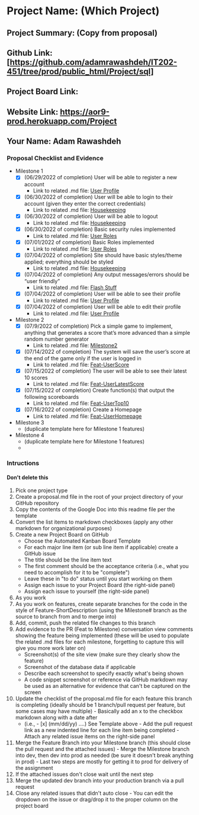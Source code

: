 # Project Name: (Which Project)
## Project Summary: (Copy from proposal)
## Github Link: [https://github.com/adamrawashdeh/IT202-451/tree/prod/public_html/Project/sql]
## Project Board Link: 
## Website Link: https://aor9-prod.herokuapp.com/Project
## Your Name: Adam Rawashdeh

<!-- Line item / Feature template (use this for each bullet point) -- DO NOT DELETE THIS SECTION


- [ ] \(mm/dd/yyyy of completion) Feature Title (from the proposal bullet point, if it's a sub-point indent it properly)
  -  Link to related .md file: [Link Name](link url)

 End Line item / Feature Template -- DO NOT DELETE THIS SECTION --> 
 
 
### Proposal Checklist and Evidence

- Milestone 1
    - [x] \(06/29/2022 of completion) User will be able to register a new account
        -  Link to related .md file: [User Profile](https://github.com/adamrawashdeh/IT202-451/pull/16) 
    - [x] \(06/30/2022 of completion) User will be able to login to their account (given they enter the correct credentials)
        -  Link to related .md file: [Housekeeping](https://github.com/adamrawashdeh/IT202-451/pull/26) 
    - [x] \(06/30/2022 of completion) User will be able to logout
        -  Link to related .md file: [Housekeeping](https://github.com/adamrawashdeh/IT202-451/pull/26)
    - [x] \(06/30/2022 of completion) Basic security rules implemented
        -  Link to related .md file: [User Roles](https://github.com/adamrawashdeh/IT202-451/pull/27) 
    - [x] \(07/01/2022 of completion) Basic Roles implemented
        -  Link to related .md file: [User Roles](https://github.com/adamrawashdeh/IT202-451/pull/27) 
    - [x] \(07/04/2022 of completion) Site should have basic styles/theme applied; everything should be styled
        -  Link to related .md file: [Housekeeping](https://github.com/adamrawashdeh/IT202-451/pull/26)
    - [x] \(07/04/2022 of completion) Any output messages/errors should be “user friendly”
        -  Link to related .md file: [Flash Stuff](https://github.com/adamrawashdeh/IT202-451/pull/15) 
    - [x] \(07/04/2022 of completion) User will be able to see their profile
        -  Link to related .md file: [User Profile](https://github.com/adamrawashdeh/IT202-451/pull/16) 
    - [x] \(07/04/2022 of completion) User will be able to edit their profile
        -  Link to related .md file: [User Profile](https://github.com/adamrawashdeh/IT202-451/pull/16)  
- Milestone 2
    - [x] \(07/9/2022 of completion) Pick a simple game to implement, anything that generates a score that’s more advanced than a simple random number generator
        -  Link to related .md file: [Milestone2](https://github.com/adamrawashdeh/IT202-451/pull/56)
    - [x] \(07/14/2022 of completion) The system will save the user’s score at the end of the game only if the user is logged in
        -  Link to related .md file: [Feat-UserScore](https://github.com/adamrawashdeh/IT202-451/pull/50)
    - [x] \(07/15/2022 of completion) The user will be able to see their latest 10 scores
        -  Link to related .md file: [Feat-UserLatestScore](https://github.com/adamrawashdeh/IT202-451/pull/54)
    - [x] \(07/15/2022 of completion) Create function(s) that output the following scoreboards
        -  Link to related .md file: [Feat-UserTop10](https://github.com/adamrawashdeh/IT202-451/pull/52)
    - [x] \(07/16/2022 of completion) Create a Homepage
        -  Link to related .md file: [Feat-UserHomepage](https://github.com/adamrawashdeh/IT202-451/pull/55)
- Milestone 3
  - (duplicate template here for Milestone 1 features)
- Milestone 4
  - (duplicate template here for Milestone 1 features)
  - 
### Intructions
#### Don't delete this
1. Pick one project type
2. Create a proposal.md file in the root of your project directory of your GitHub repository
3. Copy the contents of the Google Doc into this readme file per the template
4. Convert the list items to markdown checkboxes (apply any other markdown for organizational purposes)
5. Create a new Project Board on GitHub
   - Choose the Automated Kanban Board Template
   - For each major line item (or sub line item if applicable) create a GitHub issue
   - The title should be the line item text
   - The first comment should be the acceptance criteria (i.e., what you need to accomplish for it to be "complete")
   - Leave these in "to do" status until you start working on them
   - Assign each issue to your Project Board (the right-side panel)
   - Assign each issue to yourself (the right-side panel)
6. As you work
  1. As you work on features, create separate branches for the code in the style of Feature-ShortDescription (using the Milestone# branch as the source to branch from and to merge into)
  2. Add, commit, push the related file changes to this branch
  3. Add evidence to the PR (Feat to Milestone) conversation view comments showing the feature being implemented (these will be used to populate the related .md files for each milestone, forgetting to capture this will give you more work later on)
     - Screenshot(s) of the site view (make sure they clearly show the feature)
     - Screenshot of the database data if applicable
     - Describe each screenshot to specify exactly what's being shown
     - A code snippet screenshot or reference via GitHub markdown may be used as an alternative for evidence that can't be captured on the screen
  4. Update the checklist of the proposal.md file for each feature this branch is completing (ideally should be 1 branch/pull request per feature, but some cases may have multiple)
    - Basically add an x to the checkbox markdown along with a date after
      - (i.e.,   - [x] (mm/dd/yy) ....) See Template above
    - Add the pull request link as a new indented line for each line item being completed
    - Attach any related issue items on the right-side panel
  5. Merge the Feature Branch into your Milestone branch (this should close the pull request and the attached issues)
    - Merge the Milestone branch into dev, then dev into prod as needed (be sure it doesn't break anything in prod)
    - Last two steps are mostly for getting it to prod for delivery of the assignment 
  7. If the attached issues don't close wait until the next step
  8. Merge the updated dev branch into your production branch via a pull request
  9. Close any related issues that didn't auto close
    - You can edit the dropdown on the issue or drag/drop it to the proper column on the project board